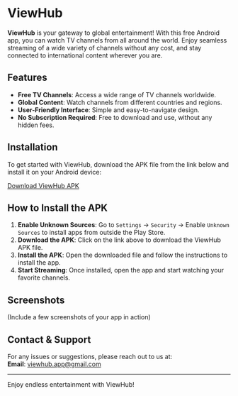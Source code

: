 # ViewHub

**ViewHub** is your gateway to global entertainment! With this free Android app, you can watch TV channels from all around the world. Enjoy seamless streaming of a wide variety of channels without any cost, and stay connected to international content wherever you are.

## Features
- **Free TV Channels**: Access a wide range of TV channels worldwide.
- **Global Content**: Watch channels from different countries and regions.
- **User-Friendly Interface**: Simple and easy-to-navigate design.
- **No Subscription Required**: Free to download and use, without any hidden fees.

## Installation

To get started with ViewHub, download the APK file from the link below and install it on your Android device:

[Download ViewHub APK](https://github.com/Marvinkisa1/viewhub/releases/download/v1.0.1/ViewHub.1.0.1.apk)

## How to Install the APK
1. **Enable Unknown Sources**: Go to `Settings` -> `Security` -> Enable `Unknown Sources` to install apps from outside the Play Store.
2. **Download the APK**: Click on the link above to download the ViewHub APK file.
3. **Install the APK**: Open the downloaded file and follow the instructions to install the app.
4. **Start Streaming**: Once installed, open the app and start watching your favorite channels.

## Screenshots
(Include a few screenshots of your app in action)

## Contact & Support
For any issues or suggestions, please reach out to us at:  
**Email**: viewhub.app@gmail.com

---

Enjoy endless entertainment with ViewHub!
